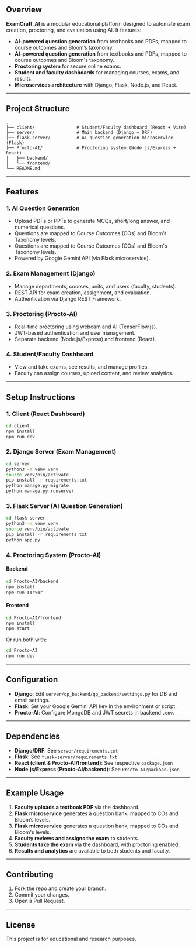 ## Overview

**ExamCraft_AI** is a modular educational platform designed to automate exam creation, proctoring, and evaluation using AI. It features:
- **AI-powered question generation** from textbooks and PDFs, mapped to course outcomes and Bloom’s taxonomy.
- **AI-powered question generation** from textbooks and PDFs, mapped to course outcomes and Bloom's taxonomy.
- **Proctoring system** for secure online exams.
- **Student and faculty dashboards** for managing courses, exams, and results.
- **Microservices architecture** with Django, Flask, Node.js, and React.

---

## Project Structure

```
.
├── client/                # Student/Faculty dashboard (React + Vite)
├── server/                # Main backend (Django + DRF)
├── flask-server/          # AI question generation microservice (Flask)
├── Procto-AI/             # Proctoring system (Node.js/Express + React)
│   ├── backend/
│   └── frontend/
└── README.md
```

---

## Features

### 1. AI Question Generation
- Upload PDFs or PPTs to generate MCQs, short/long answer, and numerical questions.
- Questions are mapped to Course Outcomes (COs) and Bloom’s Taxonomy levels.
- Questions are mapped to Course Outcomes (COs) and Bloom's Taxonomy levels.
- Powered by Google Gemini API (via Flask microservice).

### 2. Exam Management (Django)
- Manage departments, courses, units, and users (faculty, students).
- REST API for exam creation, assignment, and evaluation.
- Authentication via Django REST Framework.

### 3. Proctoring (Procto-AI)
- Real-time proctoring using webcam and AI (TensorFlow.js).
- JWT-based authentication and user management.
- Separate backend (Node.js/Express) and frontend (React).

### 4. Student/Faculty Dashboard
- View and take exams, see results, and manage profiles.
- Faculty can assign courses, upload content, and review analytics.

---

## Setup Instructions

### 1. Client (React Dashboard)
```bash
cd client
npm install
npm run dev
```

### 2. Django Server (Exam Management)
```bash
cd server
python3 -m venv venv
source venv/bin/activate
pip install -r requirements.txt
python manage.py migrate
python manage.py runserver
```

### 3. Flask Server (AI Question Generation)
```bash
cd flask-server
python3 -m venv venv
source venv/bin/activate
pip install -r requirements.txt
python app.py
```

### 4. Proctoring System (Procto-AI)
#### Backend
```bash
cd Procto-AI/backend
npm install
npm run server
```
#### Frontend
```bash
cd Procto-AI/frontend
npm install
npm start
```
Or run both with:
```bash
cd Procto-AI
npm run dev
```

---

## Configuration

- **Django**: Edit `server/qp_backend/qp_backend/settings.py` for DB and email settings.
- **Flask**: Set your Google Gemini API key in the environment or script.
- **Procto-AI**: Configure MongoDB and JWT secrets in backend `.env`.

---

## Dependencies

- **Django/DRF**: See `server/requirements.txt`
- **Flask**: See `flask-server/requirements.txt`
- **React (client & Procto-AI/frontend)**: See respective `package.json`
- **Node.js/Express (Procto-AI/backend)**: See `Procto-AI/package.json`

---

## Example Usage

1. **Faculty uploads a textbook PDF** via the dashboard.
2. **Flask microservice** generates a question bank, mapped to COs and Bloom’s levels.
2. **Flask microservice** generates a question bank, mapped to COs and Bloom's levels.
3. **Faculty reviews and assigns the exam** to students.
4. **Students take the exam** via the dashboard, with proctoring enabled.
5. **Results and analytics** are available to both students and faculty.

---

## Contributing

1. Fork the repo and create your branch.
2. Commit your changes.
3. Open a Pull Request.

---

## License

This project is for educational and research purposes.
